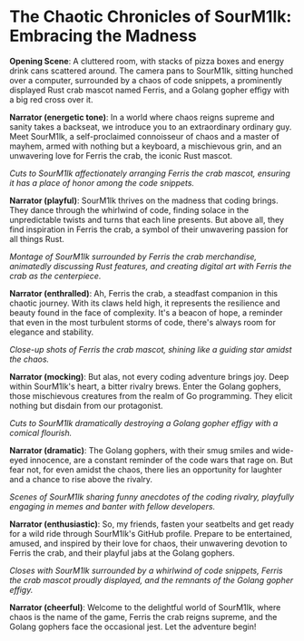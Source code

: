 # The Chaotic Chronicles of SourM1lk: Embracing the Madness

**Opening Scene**: A cluttered room, with stacks of pizza boxes and energy drink cans scattered around. The camera pans to SourM1lk, sitting hunched over a computer, surrounded by a chaos of code snippets, a prominently displayed Rust crab mascot named Ferris, and a Golang gopher effigy with a big red cross over it.

**Narrator (energetic tone)**: In a world where chaos reigns supreme and sanity takes a backseat, we introduce you to an extraordinary ordinary guy. Meet SourM1lk, a self-proclaimed connoisseur of chaos and a master of mayhem, armed with nothing but a keyboard, a mischievous grin, and an unwavering love for Ferris the crab, the iconic Rust mascot.

*Cuts to SourM1lk affectionately arranging Ferris the crab mascot, ensuring it has a place of honor among the code snippets.*

**Narrator (playful)**: SourM1lk thrives on the madness that coding brings. They dance through the whirlwind of code, finding solace in the unpredictable twists and turns that each line presents. But above all, they find inspiration in Ferris the crab, a symbol of their unwavering passion for all things Rust.

*Montage of SourM1lk surrounded by Ferris the crab merchandise, animatedly discussing Rust features, and creating digital art with Ferris the crab as the centerpiece.*

**Narrator (enthralled)**: Ah, Ferris the crab, a steadfast companion in this chaotic journey. With its claws held high, it represents the resilience and beauty found in the face of complexity. It's a beacon of hope, a reminder that even in the most turbulent storms of code, there's always room for elegance and stability.

*Close-up shots of Ferris the crab mascot, shining like a guiding star amidst the chaos.*

**Narrator (mocking)**: But alas, not every coding adventure brings joy. Deep within SourM1lk's heart, a bitter rivalry brews. Enter the Golang gophers, those mischievous creatures from the realm of Go programming. They elicit nothing but disdain from our protagonist.

*Cuts to SourM1lk dramatically destroying a Golang gopher effigy with a comical flourish.*

**Narrator (dramatic)**: The Golang gophers, with their smug smiles and wide-eyed innocence, are a constant reminder of the code wars that rage on. But fear not, for even amidst the chaos, there lies an opportunity for laughter and a chance to rise above the rivalry.

*Scenes of SourM1lk sharing funny anecdotes of the coding rivalry, playfully engaging in memes and banter with fellow developers.*

**Narrator (enthusiastic)**: So, my friends, fasten your seatbelts and get ready for a wild ride through SourM1lk's GitHub profile. Prepare to be entertained, amused, and inspired by their love for chaos, their unwavering devotion to Ferris the crab, and their playful jabs at the Golang gophers.

*Closes with SourM1lk surrounded by a whirlwind of code snippets, Ferris the crab mascot proudly displayed, and the remnants of the Golang gopher effigy.*

**Narrator (cheerful)**: Welcome to the delightful world of SourM1lk, where chaos is the name of the game, Ferris the crab reigns supreme, and the Golang gophers face the occasional jest. Let the adventure begin!
